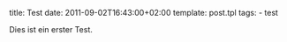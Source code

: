 title: Test
date: 2011-09-02T16:43:00+02:00
template: post.tpl
tags:
	- test


Dies ist ein erster Test.
